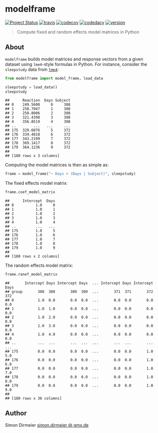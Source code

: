 modelframe
==========

[![Project
Status](http://www.repostatus.org/badges/latest/concept.svg)](http://www.repostatus.org/#concept)
[![travis](https://img.shields.io/travis/dirmeier/modelframe/master.svg?&logo=travis)](https://travis-ci.org/dirmeier/modelframe/)
[![codecov](https://codecov.io/gh/dirmeier/modelframe/branch/master/graph/badge.svg)](https://codecov.io/gh/dirmeier/codecov)
[![codedacy](https://api.codacy.com/project/badge/Grade/a4cca665933a4def9c2cfc88d7bbbeae)](https://www.codacy.com/app/simon-dirmeier/modelframe?utm_source=github.com&utm_medium=referral&utm_content=dirmeier/modelframe&utm_campaign=Badge_Grade)
[![version](https://img.shields.io/pypi/v/modelframe.svg?colorB=black&style=flat)](https://pypi.org/project/modelframe/)

> Compute fixed and random effects model matrices in Python

About
-----

`modelframe` builds model matrices and response vectors from a given
dataset using `lme4`-style formulas in Python. For instance, consider the `sleepstudy` data from
[`lme4`](https://cran.r-project.org/web/packages/lme4/index.html):

``` python
from modelframe import model_frame, load_data

sleepstudy = load_data()
sleepstudy
```

    ##      Reaction  Days Subject
    ## 0    249.5600     0     308
    ## 1    258.7047     1     308
    ## 2    250.8006     2     308
    ## 3    321.4398     3     308
    ## 4    356.8519     4     308
    ## ..        ...   ...     ...
    ## 175  329.6076     5     372
    ## 176  334.4818     6     372
    ## 177  343.2199     7     372
    ## 178  369.1417     8     372
    ## 179  364.1236     9     372
    ## 
    ## [180 rows x 3 columns]

Computing the model matrices is then as simple as:

``` python
frame = model_frame("~ Days + (Days | Subject)", sleepstudy)
```

The fixed effects model matrix:

``` python
frame.coef_model_matrix
```

    ##      Intercept  Days
    ## 0          1.0     0
    ## 1          1.0     1
    ## 2          1.0     2
    ## 3          1.0     3
    ## 4          1.0     4
    ## ..         ...   ...
    ## 175        1.0     5
    ## 176        1.0     6
    ## 177        1.0     7
    ## 178        1.0     8
    ## 179        1.0     9
    ## 
    ## [180 rows x 2 columns]


The random effects model matrix:

``` python
frame.ranef_model_matrix
```

    ##       Intercept Days Intercept Days  ... Intercept Days Intercept Days
    ## group       308  308       309  309  ...       371  371       372  372
    ## 0           1.0  0.0       0.0  0.0  ...       0.0  0.0       0.0  0.0
    ## 1           1.0  1.0       0.0  0.0  ...       0.0  0.0       0.0  0.0
    ## 2           1.0  2.0       0.0  0.0  ...       0.0  0.0       0.0  0.0
    ## 3           1.0  3.0       0.0  0.0  ...       0.0  0.0       0.0  0.0
    ## 4           1.0  4.0       0.0  0.0  ...       0.0  0.0       0.0  0.0
    ## ..          ...  ...       ...  ...  ...       ...  ...       ...  ...
    ## 175         0.0  0.0       0.0  0.0  ...       0.0  0.0       1.0  5.0
    ## 176         0.0  0.0       0.0  0.0  ...       0.0  0.0       1.0  6.0
    ## 177         0.0  0.0       0.0  0.0  ...       0.0  0.0       1.0  7.0
    ## 178         0.0  0.0       0.0  0.0  ...       0.0  0.0       1.0  8.0
    ## 179         0.0  0.0       0.0  0.0  ...       0.0  0.0       1.0  9.0
    ## 
    ## [180 rows x 36 columns]

Author
------

Simon Dirmeier <a href="mailto:simon.dirmeier @ gmx.de">simon.dirmeier @ gmx.de</a>
